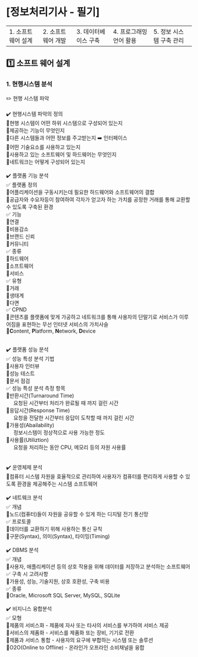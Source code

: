 # [정보처리기사 - 필기]

<table>
    <tr>
        <td><a href="#tit1" style="text-decoration: none;">1. 소프트웨어 설계</a></td>
        <td><a href="#tit2" style="text-decoration: none;">2. 소프트웨어 개발</a></td>
        <td><a href="#tit3" style="text-decoration: none;">3. 데이터베이스 구축</a></td>
        <td><a href="#tit4" style="text-decoration: none;">4. 프로그래밍 언어 활용</a></td>
        <td><a href="#tit5" style="text-decoration: none;">5. 정보 시스템 구축 관리</a></td>
    </tr>
</table>

## <p id="tit1">1️⃣ 소프트 웨어 설계</p>
### 1. 현행시스템 분석
✏️ 현행 시스템 파악<br><br>
✔️ 현행시스템 파악의 정의<br>
🔸현행 시스템이 어떤 하위 시스템으로 구성되어 있는지<br>
🔸제공하는 기능이 무엇인지<br>
🔸다른 시스템들과 어떤 정보를 주고받는지 ➡️ 인터페이스<br>
🔸어떤 기술요소를 사용하고 있는지<br>
🔸사용하고 있는 소프트웨어 및 하드웨어는 무엇인지<br>
🔸네트워크는 어떻게 구성되어 있는지
<br><br>
✔️ 플랫폼 기능 분석<br>
✅ 플랫폼 정의<br>
🔸어플리케이션을 구동시키는데 필요한 하드웨어와 소프트웨어의 결합<br>
🔸공급자와 수요자등이 참여하여 각자가 얻고자 하는 가치를 공정한 거래를 통해 교환할 수 있도록 구축된 환경<br>
✅ 기능<br> 
🔸연결<br>
🔸비용감소<br>
🔸브랜드 신뢰<br>
🔸커뮤니티<br>
✅ 종류 <br>
🔸하드웨어<br>
🔸소프트웨어<br>
🔸서비스<br>
✅ 유형 <br>
🔸거래<br>
🔸생태계<br>
🔸다면<br>
✅ CPND <br>
🔸콘텐츠를 플랫폼에 맞게 가공하고 네트워크를 통해 사용자의 단말기로 서비스가 이루어짐을 표현하는 무선 인터넷 서비스의 가치사슬<br>
🔸**C**ontent, **P**latform, **N**etwork, **D**evice
<br><br>

✔️ 플랫폼 성능 분석<br>
✅ 성능 특성 분석 기법<br>
🔸사용자 인터뷰<br>
🔸성능 테스트<br>
🔸문서 점검<br>
✅ 성능 특성 분석 측정 항목<br>
🔸반환시간(Turnaround Time)<br>
&nbsp;&nbsp;&nbsp;&nbsp;&nbsp;요청된 시간부터 처리가 완료될 때 까지 걸린 시간<br>
🔸응답시간(Response Time)<br>
&nbsp;&nbsp;&nbsp;&nbsp;&nbsp;요청을 전달한 시간부터 응답이 도착할 때 까지 걸린 시간<br>
🔸가용성(Abailability)<br>
&nbsp;&nbsp;&nbsp;&nbsp;&nbsp;정보시스템이 정상적으로 사용 가능한 정도<br>
🔸사용률(Utiliztion)<br>
&nbsp;&nbsp;&nbsp;&nbsp;&nbsp;요청을 처리하는 동안 CPU, 메모리 등의 자원 사용률<br>
<br><br>
✔️ 운영체제 분석<br>
🔸컴퓨터 시스템 자원을 효율적으로 관리하여 사용자가 컴퓨터를 편리하게 사용할 수 있도록 환경을 제공해주는 시스템 소프트웨어
<br><br>
✔️ 네트웨크 분석<br>
✅ 개념<br>
🔸노드(컴퓨터)들이 자원을 공유할 수 있게 하는 디지털 전기 통신망<br>
✅ 프로토콜<br>
🔸데이터를 교환하기 위해 사용하는 통신 규칙<br>
🔸구문(Syntax), 의미(Syntax), 타이밍(Timing)
<br><br>
✔️ DBMS 분석<br>
✅ 개념<br>
🔸사용자, 애플리케이션 등의 상호 작용을 위해 데이터를 저장하고 분석하는 소프트웨어<br>
✅ 구축 시 고려사항<br>
🔸가용성, 성능, 기술지원, 상호 호환성, 구축 비용<br>
✅ 종류<br>
🔸Oracle, Microsoft SQL Server, MySQL, SQLite
<br><br>
✔️ 비지니스 융합분석<br>
✅ 모형<br>
🔸제품의 서비스화 - 제품에 자사 또는 타사의 서비스를 부가하여 서비스 제공<br>
🔸서비스의 제품화 - 서비스를 제품화 또는 장비, 기기로 전환<br>
🔸제품과 서비스 통합 - 사용자의 요구에 부합하는 시스템 또는 솔루션<br>
🔸O2O(Online to Offline) - 온라인가 오프라인 소비채널을 융합